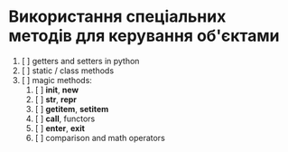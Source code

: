 # Використання спеціальних методів для керування об'єктами

1. [ ] getters and setters in python
2. [ ] static / class methods
3. [ ] magic methods:
    1. [ ] __init__, __new__
    2. [ ] __str__, __repr__
    3. [ ] __getitem__, __setitem__
    4. [ ] __call__, functors
    5. [ ] __enter__, __exit__
    6. [ ] comparison and math operators